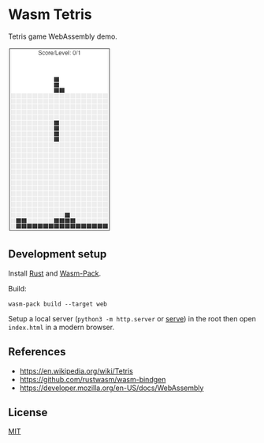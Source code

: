 # Wasm Tetris

Tetris game WebAssembly demo.

![Snapshot](/snapshot.png)

## Development setup

Install [Rust](https://www.rust-lang.org/learn/get-started) and [Wasm-Pack](https://rustwasm.github.io/wasm-pack/installer/).

Build:

```
wasm-pack build --target web
```

Setup a local server (`python3 -m http.server` or [serve](https://github.com/zeit/serve)) in the root then open `index.html` in a modern browser.

## References

- https://en.wikipedia.org/wiki/Tetris
- https://github.com/rustwasm/wasm-bindgen
- https://developer.mozilla.org/en-US/docs/WebAssembly

## License

[MIT](LICENSE)

